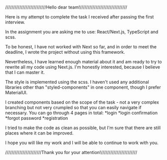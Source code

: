 //////////////////////////Hello dear team!//////////////////////////////

Here is my attempt to complete the task I received after passing the first interview.

In the assignment you are asking me to use: React/Next.js, TypeScript and scss.

To be honest, I have not worked with Next so far, and in order to meet the deadline, I wrote the project without using this framework.

Nevertheless, I have learned enough material about it and am ready to try to rewrite all my code using Next.js. 
I'm honestly interested, because I believe that I can master it.

The style is implemented using the scss.
I haven't used any additional libraries other than "styled-components" in one component, though I prefer MaterialUI.

I created components based on the scope of the task - not a very complex branching but not very crumpled so that you can easily navigate if necessary.
You can go through 4 pages in total:
*login
*login confirmation
*forgot password
*registration

I tried to make the code as clean as possible, but I'm sure that there are still places where it can be improved.

I hope you will like my work and I will be able to continue to work with you.

///////////////////////Thank you for your attention!///////////////////////
